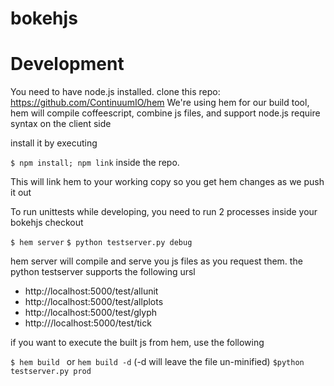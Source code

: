 bokehjs
=======

Development
===========
You need to have node.js installed.
clone this repo: https://github.com/ContinuumIO/hem
We're using hem for our build tool, hem will compile coffeescript, 
combine js files, and support node.js require syntax on the client side

install it by executing

`$ npm install; npm link` inside the repo.  

This will link hem to your working copy so you get hem changes as we push it out

To run unittests while developing, you need to run 2 processes inside your bokehjs checkout

`$ hem server`
`$ python testserver.py debug`

hem server will compile and serve you js files as you request them.  the python testserver supports the following ursl

- http://localhost:5000/test/allunit
- http://localhost:5000/test/allplots
- http://localhost:5000/test/glyph
- http:///localhost:5000/test/tick

if you want to execute the built js from hem, use the following

`$ hem build ` or `hem build -d` (-d will leave the file un-minified)
`$python testserver.py prod`

